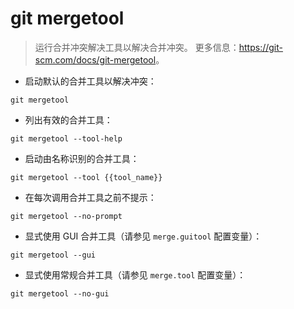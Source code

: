 # git mergetool

> 运行合并冲突解决工具以解决合并冲突。
> 更多信息：<https://git-scm.com/docs/git-mergetool>。

- 启动默认的合并工具以解决冲突：

`git mergetool`

- 列出有效的合并工具：

`git mergetool --tool-help`

- 启动由名称识别的合并工具：

`git mergetool --tool {{tool_name}}`

- 在每次调用合并工具之前不提示：

`git mergetool --no-prompt`

- 显式使用 GUI 合并工具（请参见 `merge.guitool` 配置变量）：

`git mergetool --gui`

- 显式使用常规合并工具（请参见 `merge.tool` 配置变量）：

`git mergetool --no-gui`